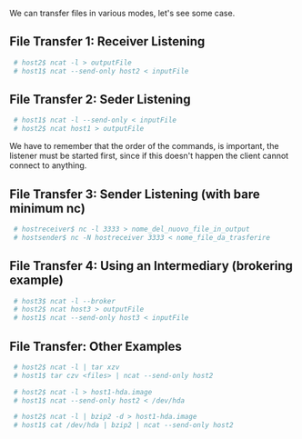 
We can transfer files in various modes, let's see some case.


##  File Transfer 1: Receiver Listening

```sh
 # host2$ ncat -l > outputFile
 # host1$ ncat --send-only host2 < inputFile
```

##  File Transfer 2: Seder Listening

```sh
 # host1$ ncat -l --send-only < inputFile
 # host2$ ncat host1 > outputFile
```

We have to remember that the order of the commands, is important,
the listener must be started first, since if this doesn't happen
the client cannot connect to anything.

##  File Transfer 3: Sender Listening (with bare minimum nc)

```sh
 # hostreceiver$ nc -l 3333 > nome_del_nuovo_file_in_output
 # hostsender$ nc -N hostreceiver 3333 < nome_file_da_trasferire
```

##  File Transfer 4: Using an Intermediary (brokering example)

```sh
 # host3$ ncat -l --broker
 # host2$ ncat host3 > outputFile
 # host1$ ncat --send-only host3 < inputFile
```

## File Transfer:  Other Examples

```sh
 # host2$ ncat -l | tar xzv
 # host1$ tar czv <files> | ncat --send-only host2
```

```sh
 # host2$ ncat -l > host1-hda.image
 # host1$ ncat --send-only host2 < /dev/hda
```

```sh
 # host2$ ncat -l | bzip2 -d > host1-hda.image
 # host1$ cat /dev/hda | bzip2 | ncat --send-only host2
```

